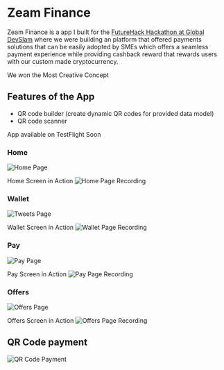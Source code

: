 
# Zeam Finance
Zeam Finance is a app I built for the [FutureHack Hackathon at Global DevSlam](https://www.hack.globaldevslam.com/futurehack)
where we were building an platform that offered payments solutions that can be easily adopted by SMEs which offers a seamless payment experience 
while providing cashback reward that rewards users with our custom made cryptocurrency.

We won the Most Creative Concept

## Features of the App

- QR code builder (create dynamic QR codes for provided data model)
- QR code scanner

App available on TestFlight Soon

### Home
![Home Page](https://github.com/krish11031998-pythonwhisperer/ZeamFinance/blob/master/Screenshots/home.jpg?raw=true)

Home Screen in Action
![Home Page Recording](https://github.com/krish11031998-pythonwhisperer/ZeamFinance/blob/master/Screenshots/home.gif?raw=true)

### Wallet
![Tweets Page](https://github.com/krish11031998-pythonwhisperer/ZeamFinance/blob/master/Screenshots/wallet.jpg?raw=true)

Wallet Screen in Action
![Wallet Page Recording](https://github.com/krish11031998-pythonwhisperer/ZeamFinance/blob/master/Screenshots/wallet.gif?raw=true)

### Pay
![Pay Page](https://github.com/krish11031998-pythonwhisperer/ZeamFinance/blob/master/Screenshots/pay.jpg?raw=true)

Pay Screen in Action
![Pay Page Recording](https://github.com/krish11031998-pythonwhisperer/ZeamFinance/blob/master/Screenshots/pay.gif?raw=true)

### Offers
![Offers Page](https://github.com/krish11031998-pythonwhisperer/ZeamFinance/blob/master/Screenshots/offers.jpg?raw=true)

Offers Screen in Action
![Offers Page Recording](https://github.com/krish11031998-pythonwhisperer/ZeamFinance/blob/master/Screenshots/offers.gif?raw=true)


## QR Code payment
![QR Code Payment](https://github.com/krish11031998-pythonwhisperer/ZeamFinance/blob/master/Screenshots/QRPayment.gif?raw=true)
